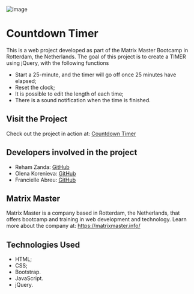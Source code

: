 ![image](https://github.com/francielleabreu/countdown-timer/assets/106924001/8d26337a-8e01-4a1c-9a79-9411af8d57b1)
<!DOCTYPE html>
<html>
<head>
    <meta charset="UTF-8">
</head>
<body>
    <h1>Countdown Timer</h1>
    <p>This is a web project developed as part of the Matrix Master Bootcamp in Rotterdam, the Netherlands. The goal of this project is to create a TIMER using jQuery, with the following functions</p>
    <ul>
        <li>Start a 25-minute, and the timer will go off once 25 minutes have elapsed;</li>
        <li>Reset the clock;</li>
        <li>It is possible to edit the length of each time;</li>
        <li>There is a sound notification when the time is finished.</li>    
    </ul>
    <h2>Visit the Project</h2>
    <p>Check out the project in action at: <a href="https://francielleabreu.github.io/countdown-timer/">Countdown Timer</a></p>
    <h2>Developers involved in the project</h2>
    <ul>
        <li>Reham Zanda: <a href="https://github.com/rehamzanda">GitHub</a></li>
        <li>Olena Korenieva: <a href="https://github.com/ElenaKorenieva">GitHub</a></li>
        <li>Francielle Abreu: <a href="https://github.com/francielleabreu">GitHub</a></li>
    </ul>
    <h2>Matrix Master</h2>
    <p>Matrix Master is a company based in Rotterdam, the Netherlands, that offers bootcamp and training in web development and technology. Learn more about the company at: <a href="https://matrixmaster.info/">https://matrixmaster.info/</a></p>
    <h2>Technologies Used</h2>
    <ul>
        <li>HTML;</li>
        <li>CSS;</li>
        <li>Bootstrap.</li>
        <li>JavaScript.</li>
        <li>jQuery.</li>
    </ul>
</body>
</html>
